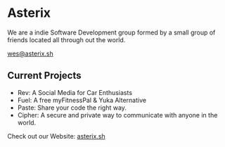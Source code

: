 # Asterix
We are a indie Software Development group formed by a small group of friends located all through out the world.

<wes@asterix.sh>

## Current Projects
- Rev: A Social Media for Car Enthusiasts
- Fuel: A free myFitnessPal & Yuka Alternative
- Paste: Share your code the right way.
- Cipher: A secure and private way to communicate with anyone in the world.


Check out our Website: [asterix.sh](https://asterix.sh/)

